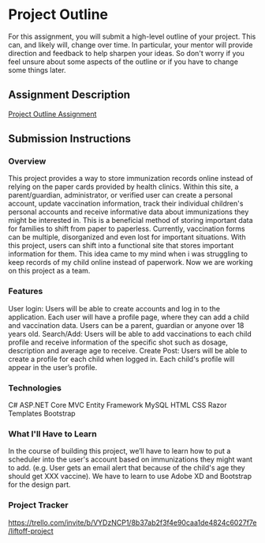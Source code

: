 # Project Outline
For this assignment, you will submit a high-level outline of your project. This can, and likely will, change over time. In particular, your mentor will provide direction and feedback to help sharpen your ideas. So don't worry if you feel unsure about some aspects of the outline or if you have to change some things later.

## Assignment Description
[Project Outline Assignment](https://education.launchcode.org/liftoff/modules/assignments/project-outline)

## Submission Instructions

### Overview
This project provides a way to store immunization records online instead of relying on the paper cards provided by health clinics. Within this site, a parent/guardian, administrator, or verified user can create a personal account, update vaccination information, track their individual children's personal accounts and receive informative data about immunizations they might be interested in. 
This is a beneficial method of storing important data for families to shift from paper to paperless. Currently, vaccination forms can be multiple, disorganized and even lost for important situations. With this project, users can shift into a functional site that stores important information for them. This idea came to my mind when i was struggling to keep records of my child online instead of paperwork. Now we are working on this project as a team. 

### Features
User login: Users will be able to create accounts and log in to the application. Each user will have a profile page, where they can add a child and vaccination data. Users can be a parent, guardian or anyone over 18 years old. 
Search/Add: Users will be able to add vaccinations to each child profile and receive information of the specific shot such as dosage, description and average age to receive.
Create Post: Users will be able to create a profile for each child when logged in. Each child's profile will appear in the user’s profile.


### Technologies
C#
ASP.NET Core MVC
Entity Framework
MySQL
HTML
CSS
Razor Templates
Bootstrap

### What I'll Have to Learn
In the course of building this project, we’ll have to learn how to put a scheduler into the user's account based on immunizations they might want to add. (e.g. User gets an email alert that because of the child's age they should get XXX vaccine). We have to learn to use Adobe XD and Bootstrap for the design part.

### Project Tracker
https://trello.com/invite/b/VYDzNCP1/8b37ab2f3f4e90caa1de4824c6027f7e/liftoff-project


